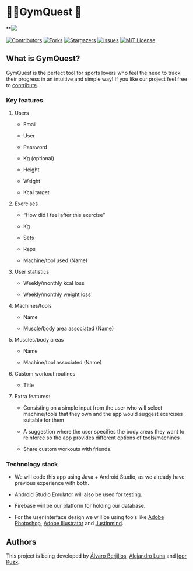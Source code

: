 # 🏋️‍♀️GymQuest 📝<!-- omit in toc -->
**![](https://lh6.googleusercontent.com/N5awedbD4pNJdfcsCcmZwBSUIhLXeRMvrZs5-EQyTmI2WqZXfFFe77RinOV8p2LYqB-p8SGpCHNf99XXXxmy3Ly5lDFDDrnTD2I6eNUe9-vLYLs1zl5EpFdwKigLC8Wqo0_4t9HN17TNDEh5SQFhb5w)

[![Contributors][contributors-shield]][contributors-url]
[![Forks][forks-shield]][forks-url]
[![Stargazers][stars-shield]][stars-url]
[![Issues][issues-shield]][issues-url]
[![MIT License][license-shield]][license-url]

## What is GymQuest?
GymQuest is the perfect tool for sports lovers who feel the need to track their progress in an intuitive and simple way! If you like our project feel free to [contribute](https://github.com/alvarohghg/GymQuest/blob/main/CONTRIBUTING.md).

### Key features
1.  Users

	-   Email
	    
	-   User
	    
	-   Password
	    
	-   Kg (optional)
	    
	-   Height
	    
	-   Weight
	    
	-   Kcal target
	    

2.  Exercises
	-   “How did I feel after this exercise”
	    
	-   Kg
	    
	-   Sets
	    
	-   Reps
	    
	-   Machine/tool used (Name)
    

3.  User statistics
	-   Weekly/monthly kcal loss
	    
	-   Weekly/monthly weight loss

4.  Machines/tools
	-   Name
	    
	-   Muscle/body area associated (Name)
   
5.  Muscles/body areas
	-   Name
	    
	-   Machine/tool associated (Name)
    
6.  Custom workout routines
	    
	-   Title

7.  Extra features:
    
	-   Consisting on a simple input from the user who will select machine/tools that they own and the app would suggest exercises suitable for them
	    
	-   A suggestion where the user specifies the body areas they want to reinforce so the app provides different options of tools/machines
   
	-   Share custom workouts with friends.
### Technology stack
-   We will code this app using Java + Android Studio, as we already have previous experience with both.
    
-   Android Studio Emulator will also be used for testing.
    
-   Firebase will be our platform for holding our database.
    
-   For the user interface design we will be using tools like [Adobe Photoshop](https://www.adobe.com/products/photoshop.html), [Adobe Illustrator](https://www.adobe.com/products/illustrator/free-trial-download.html) and [JustInmind](https://www.justinmind.com/?k=justinmind&a=544612698896&adg=128263103698&cmp=14577474174&match=e&adposition=&utm_medium=cpc&utm_source=google&utm_campaign=14577474174&utm_term=justinmind_e&gclid=Cj0KCQiAx6ugBhCcARIsAGNmMbjYRRMPfYqEYVmoG3NLBxqoWLPwceUlQfsouiB139Ui6-itC4IuP2caAmqHEALw_wcB).
## Authors
This project is being developed by [Álvaro Berjillos](https://github.com/alvarohghg), [Alejandro Luna](https://github.com/AlexLunaP) and [Igor Kuzx](https://github.com/CorkyDork).

<!-- MARKDOWN LINKS & IMAGES -->
<!-- https://www.markdownguide.org/basic-syntax/#reference-style-links -->
[contributors-shield]: https://img.shields.io/github/contributors/othneildrew/Best-README-Template.svg?style=for-the-badge
[contributors-url]: https://github.com/othneildrew/Best-README-Template/graphs/contributors
[forks-shield]: https://img.shields.io/github/forks/othneildrew/Best-README-Template.svg?style=for-the-badge
[forks-url]: https://github.com/othneildrew/Best-README-Template/network/members
[stars-shield]: https://img.shields.io/github/stars/othneildrew/Best-README-Template.svg?style=for-the-badge
[stars-url]: https://github.com/othneildrew/Best-README-Template/stargazers
[issues-shield]: https://img.shields.io/github/issues/othneildrew/Best-README-Template.svg?style=for-the-badge
[issues-url]: https://github.com/othneildrew/Best-README-Template/issues
[license-shield]: https://img.shields.io/github/license/othneildrew/Best-README-Template.svg?style=for-the-badge
[license-url]: https://github.com/othneildrew/Best-README-Template/blob/master/LICENSE.txt
